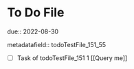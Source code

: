 # To Do File

due:: 2022-08-30

metadatafield:: todoTestFile_151_55

- [ ] Task of todoTestFile_151 1 [[Query me]]
